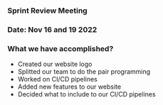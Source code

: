 ### Sprint Review Meeting
### Date: Nov 16 and 19 2022
### What we have accomplished? 
- Created our website logo 
- Splitted our team to do the pair programming
- Worked on CI/CD pipelines
- Added new features to our website 
- Decided what to include to our CI/CD pipelines